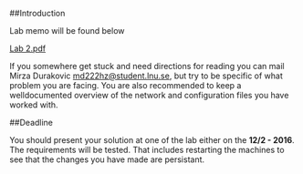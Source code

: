 ##Introduction


Lab memo will be found below

[Lab 2.pdf](https://github.com/1DV020/labs/raw/master/Lab%202/Lab_2.pdf)

If you somewhere get stuck and need directions for reading you can mail Mirza Durakovic <md222hz@student.lnu.se>, but try to be specific of what problem you are facing. You are also recommended to keep a welldocumented overview of the network and configuration files you have worked with.

##Deadline

You should present your solution at one of the lab either on the **12/2 - 2016**. The requirements will be tested. That includes restarting the machines to see that the changes you have made are persistant.
